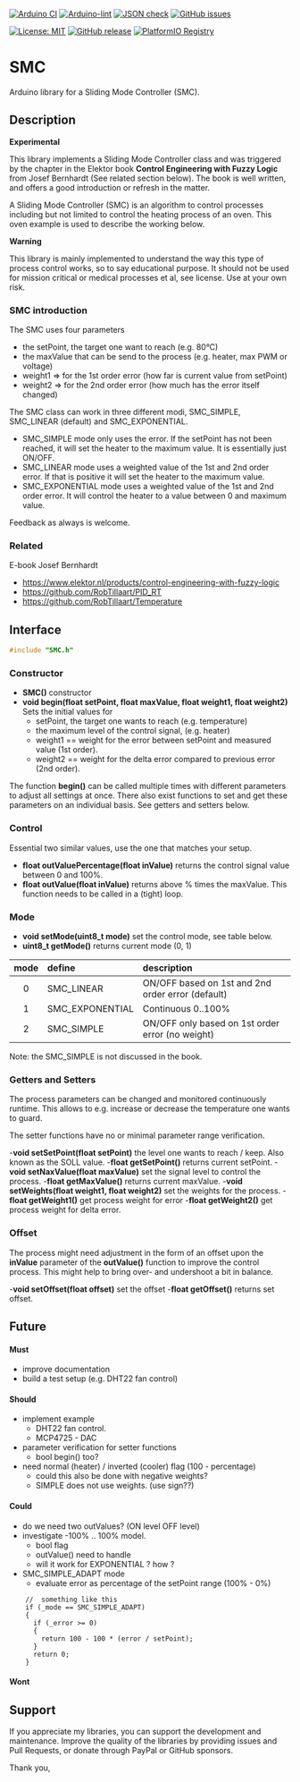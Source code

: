 
[![Arduino CI](https://github.com/RobTillaart/SMC/workflows/Arduino%20CI/badge.svg)](https://github.com/marketplace/actions/arduino_ci)
[![Arduino-lint](https://github.com/RobTillaart/SMC/actions/workflows/arduino-lint.yml/badge.svg)](https://github.com/RobTillaart/SMC/actions/workflows/arduino-lint.yml)
[![JSON check](https://github.com/RobTillaart/SMC/actions/workflows/jsoncheck.yml/badge.svg)](https://github.com/RobTillaart/SMC/actions/workflows/jsoncheck.yml)
[![GitHub issues](https://img.shields.io/github/issues/RobTillaart/SMC.svg)](https://github.com/RobTillaart/SMC/issues)

[![License: MIT](https://img.shields.io/badge/license-MIT-green.svg)](https://github.com/RobTillaart/SMC/blob/master/LICENSE)
[![GitHub release](https://img.shields.io/github/release/RobTillaart/SMC.svg?maxAge=3600)](https://github.com/RobTillaart/SMC/releases)
[![PlatformIO Registry](https://badges.registry.platformio.org/packages/robtillaart/library/SMC.svg)](https://registry.platformio.org/libraries/robtillaart/SMC)


# SMC

Arduino library for a Sliding Mode Controller (SMC).


## Description

**Experimental**

This library implements a Sliding Mode Controller class and was triggered by 
the chapter in the Elektor book **Control Engineering with Fuzzy Logic** from 
Josef Bernhardt (See related section below).
The book is well written, and offers a good introduction or refresh in the matter.

A Sliding Mode Controller (SMC) is an algorithm to control processes including
but not limited to control the heating process of an oven. 
This oven example is used to describe the working below.

**Warning** 

This library is mainly implemented to understand the way this type of process 
control works, so to say educational purpose.
It should not be used for mission critical or medical processes et al, see license.
Use at your own risk.


### SMC introduction

The SMC uses four parameters
- the setPoint, the target one want to reach (e.g. 80°C)
- the maxValue that can be send to the process (e.g. heater, max PWM or voltage)
- weight1 => for the 1st order error (how far is current value from setPoint)
- weight2 => for the 2nd order error (how much has the error itself changed)

The SMC class can work in three different modi, SMC_SIMPLE, SMC_LINEAR (default) 
and SMC_EXPONENTIAL.
- SMC_SIMPLE mode only uses the error. If the setPoint has not been reached,
it will set the heater to the maximum value. It is essentially just ON/OFF.
- SMC_LINEAR mode uses a weighted value of the 1st and 2nd order error.
If that is positive it will set the heater to the maximum value.
- SMC_EXPONENTIAL mode uses a weighted value of the 1st and 2nd order error.
It will control the heater to a value between 0 and maximum value.

Feedback as always is welcome.


### Related

E-book Josef Bernhardt
- https://www.elektor.nl/products/control-engineering-with-fuzzy-logic
- https://github.com/RobTillaart/PID_RT
- https://github.com/RobTillaart/Temperature


## Interface

```cpp
#include "SMC.h"
```

### Constructor

- **SMC()** constructor
- **void begin(float setPoint, float maxValue, float weight1, float weight2)** 
Sets the initial values for 
  - setPoint, the target one wants to reach (e.g. temperature)
  - the maximum level of the control signal, (e.g. heater)
  - weight1 == weight for the error between setPoint and measured value (1st order).
  - weight2 == weight for the delta error compared to previous error (2nd order).

The function **begin()** can be called multiple times with different parameters 
to adjust all settings at once.
There also exist functions to set and get these parameters on an individual basis.
See getters and setters below.


### Control

Essential two similar values, use the one that matches your setup.

- **float outValuePercentage(float inValue)** returns the control signal value 
between 0 and 100%.
- **float outValue(float inValue)** returns above % times the maxValue.
This function needs to be called in a (tight) loop.


### Mode

- **void setMode(uint8_t mode)** set the control mode, see table below.
- **uint8_t getMode()** returns current mode (0, 1)

|  mode  |  define           |  description  |
|:------:|:------------------|:--------------|
|   0    |  SMC_LINEAR       |  ON/OFF based on 1st and 2nd order error (default)
|   1    |  SMC_EXPONENTIAL  |  Continuous 0..100%
|   2    |  SMC_SIMPLE       |  ON/OFF only based on 1st order error (no weight)

Note: the SMC_SIMPLE is not discussed in the book.


### Getters and Setters

The process parameters can be changed and monitored continuously runtime.
This allows to e.g. increase or decrease the temperature one wants to guard.

The setter functions have no or minimal parameter range verification.

-**void setSetPoint(float setPoint)** the level one wants to reach / keep. 
Also known as the SOLL value.
-**float getSetPoint()** returns current setPoint.
-**void setNaxValue(float maxValue)** set the signal level to control the process.
-**float getMaxValue()** returns current maxValue.
-**void setWeights(float weight1, float weight2)** set the weights for the process.
-**float getWeight1()** get process weight for error
-**float getWeight2()** get process weight for delta error.


### Offset

The process might need adjustment in the form of an offset upon the **inValue**
parameter of the **outValue()** function to improve the control process.
This might help to bring over- and undershoot a bit in balance.

-**void setOffset(float offset)** set the offset
-**float getOffset()** returns set offset.


## Future

#### Must

- improve documentation
- build a test setup (e.g. DHT22 fan control)

#### Should

- implement example
  - DHT22 fan control.
  - MCP4725 - DAC
- parameter verification for setter functions
  - bool begin() too?
- need normal (heater) / inverted (cooler) flag  (100 - percentage)
  - could this also be done with negative weights?
  - SIMPLE does not use weights. (use sign??)

#### Could

- do we need two outValues?  (ON level OFF level)
- investigate -100% .. 100% model.
  - bool flag 
  - outValue() need to handle 
  - will it work for EXPONENTIAL ? how ?
- SMC_SIMPLE_ADAPT mode
  - evaluate error as percentage of the setPoint range (100% - 0%)

```
    //  something like this
    if (_mode == SMC_SIMPLE_ADAPT)
    {
      if (_error >= 0)
      {
        return 100 - 100 * (error / setPoint);
      }
      return 0;
    }
```


#### Wont


## Support

If you appreciate my libraries, you can support the development and maintenance.
Improve the quality of the libraries by providing issues and Pull Requests, or
donate through PayPal or GitHub sponsors.

Thank you,


